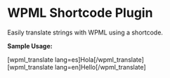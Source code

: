 WPML Shortcode Plugin
==============

Easily translate strings with WPML using a shortcode.

<strong>Sample Usage:</strong>

[wpml_translate lang=es]Hola[/wpml_translate]
<br />
[wpml_translate lang=en]Hello[/wpml_translate]
